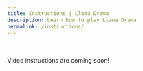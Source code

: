 ```yaml
---
title: Instructions | Llama Drama
description: Learn how to play Llama Drama
permalink: /instructions/
---
```


<br /><br />
Video instructions are coming soon!
<br /><br />